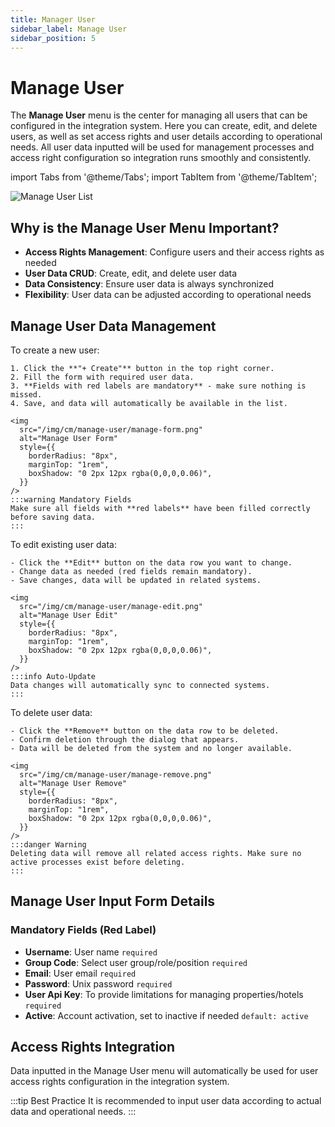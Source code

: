 ```yaml
---
title: Manager User
sidebar_label: Manage User
sidebar_position: 5
---
```


# Manage User

The **Manage User** menu is the center for managing all users that can be configured in the integration system. Here you can create, edit, and delete users, as well as set access rights and user details according to operational needs. All user data inputted will be used for management processes and access right configuration so integration runs smoothly and consistently.

import Tabs from '@theme/Tabs';
import TabItem from '@theme/TabItem';

<div style={{marginBottom: '1.5rem'}}>
<img
      src="/img/cm/manage-user/manage-list.png"
      alt="Manage User List"
      style={{
        borderRadius: "8px",
        marginTop: "1rem",
        boxShadow: "0 2px 12px rgba(0,0,0,0.06)",
      }}
/>
</div>

## Why is the Manage User Menu Important?

- **Access Rights Management**: Configure users and their access rights as needed
- **User Data CRUD**: Create, edit, and delete user data
- **Data Consistency**: Ensure user data is always synchronized
- **Flexibility**: User data can be adjusted according to operational needs

## Manage User Data Management

<Tabs className="unique-tabs">
  <TabItem value="create" label="Create" default>
    To create a new user:
    
    1. Click the **"+ Create"** button in the top right corner.
    2. Fill the form with required user data.
    3. **Fields with red labels are mandatory** - make sure nothing is missed.
    4. Save, and data will automatically be available in the list.
    
    <img
      src="/img/cm/manage-user/manage-form.png"
      alt="Manage User Form"
      style={{
        borderRadius: "8px",
        marginTop: "1rem",
        boxShadow: "0 2px 12px rgba(0,0,0,0.06)",
      }}
    />
    :::warning Mandatory Fields
    Make sure all fields with **red labels** have been filled correctly before saving data.
    :::
  </TabItem>
  <TabItem value="edit" label="Edit">
    To edit existing user data:
    
    - Click the **Edit** button on the data row you want to change.
    - Change data as needed (red fields remain mandatory).
    - Save changes, data will be updated in related systems.
    
    <img
      src="/img/cm/manage-user/manage-edit.png"
      alt="Manage User Edit"
      style={{
        borderRadius: "8px",
        marginTop: "1rem",
        boxShadow: "0 2px 12px rgba(0,0,0,0.06)",
      }}
    />
    :::info Auto-Update
    Data changes will automatically sync to connected systems.
    :::
  </TabItem>
  <TabItem value="delete" label="Remove">
    To delete user data:
    
    - Click the **Remove** button on the data row to be deleted.
    - Confirm deletion through the dialog that appears.
    - Data will be deleted from the system and no longer available.
    
    <img
      src="/img/cm/manage-user/manage-remove.png"
      alt="Manage User Remove"
      style={{
        borderRadius: "8px",
        marginTop: "1rem",
        boxShadow: "0 2px 12px rgba(0,0,0,0.06)",
      }}
    />
    :::danger Warning
    Deleting data will remove all related access rights. Make sure no active processes exist before deleting.
    :::
  </TabItem>
</Tabs>

## Manage User Input Form Details

### Mandatory Fields (Red Label)

- **Username**: User name `required`
- **Group Code**: Select user group/role/position `required`
- **Email**: User email `required`
- **Password**: Unix password `required`
- **User Api Key**: To provide limitations for managing properties/hotels `required`
- **Active**: Account activation, set to inactive if needed `default: active`

## Access Rights Integration

Data inputted in the Manage User menu will automatically be used for user access rights configuration in the integration system.

:::tip Best Practice
It is recommended to input user data according to actual data and operational needs.
:::
